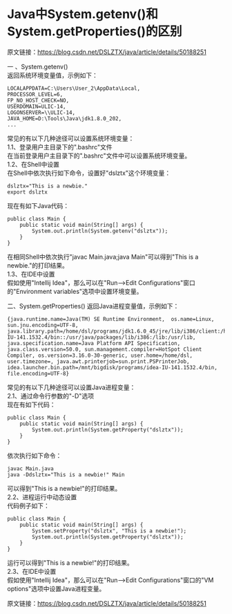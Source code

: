 # Java中System.getenv()和System.getProperties()的区别
原文链接：https://blog.csdn.net/DSLZTX/java/article/details/50188251

一 、System.getenv()   
返回系统环境变量值，示例如下：
```
LOCALAPPDATA=C:\Users\User_2\AppData\Local,
PROCESSOR_LEVEL=6,
FP_NO_HOST_CHECK=NO,
USERDOMAIN=ULIC-14,
LOGONSERVER=\\ULIC-14,
JAVA_HOME=D:\Tools\Java\jdk1.8.0_202,
...
```

常见的有以下几种途径可以设置系统环境变量：   
1.1、登录用户主目录下的".bashrc"文件   
在当前登录用户主目录下的".bashrc"文件中可以设置系统环境变量。   
1.2、在Shell中设置   
在Shell中依次执行如下命令，设置好"dslztx"这个环境变量：   

```
dslztx="This is a newbie."
export dslztx
```

现在有如下Java代码：
```
public class Main {
    public static void main(String[] args) {
        System.out.println(System.getenv("dslztx"));
    }
}
```
在相同Shell中依次执行"javac Main.java;java Main"可以得到"This is a newbie."的打印结果。  
1.3、在IDE中设置  
假如使用"Intellij Idea"，那么可以在"Run-->Edit Configurations"窗口的"Environment variables"选项中设置环境变量。  


二、System.getProperties()
返回Java进程变量值，示例如下：
```
{java.runtime.name=Java(TM) SE Runtime Environment,  os.name=Linux, sun.jnu.encoding=UTF-8, java.library.path=/home/dsl/programs/jdk1.6.0_45/jre/lib/i386/client:/home/dsl/programs/jdk1.6.0_45/jre/lib/i386:/home/dsl/programs/jdk1.6.0_45/jre/../lib/i386:/home/dsl/programs/jdk1.6.0_45/jre/lib/i386/server:/home/dsl/programs/jdk1.6.0_45/jre/lib/i386:/home/dsl/programs/jdk1.6.0_45/jre/../lib/i386:/mnt/bigdisk/programs/idea-IU-141.1532.4/bin::/usr/java/packages/lib/i386:/lib:/usr/lib, java.specification.name=Java Platform API Specification, java.class.version=50.0, sun.management.compiler=HotSpot Client Compiler, os.version=3.16.0-30-generic, user.home=/home/dsl, user.timezone=, java.awt.printerjob=sun.print.PSPrinterJob, idea.launcher.bin.path=/mnt/bigdisk/programs/idea-IU-141.1532.4/bin, file.encoding=UTF-8}
```
常见的有以下几种途径可以设置Java进程变量：  
2.1、通过命令行参数的"-D"选项  
现在有如下代码：  
```
public class Main {
    public static void main(String[] args) {
        System.out.println(System.getProperty("dslztx"));
    }
}
```
依次执行如下命令：  
```
javac Main.java
java -Ddslztx="This is a newbie!" Main
```
可以得到"This is a newbie!"的打印结果。  
2.2、进程运行中动态设置  
代码例子如下：  
```
public class Main {
    public static void main(String[] args) {
        System.setProperty("dslztx", "This is a newbie!");
        System.out.println(System.getProperty("dslztx"));
    }
}
```
运行可以得到"This is a newbie!"的打印结果。  
2.3、在IDE中设置  
假如使用"Intellij Idea"，那么可以在"Run-->Edit Configurations"窗口的"VM options"选项中设置Java进程变量。  



原文链接：https://blog.csdn.net/DSLZTX/java/article/details/50188251
